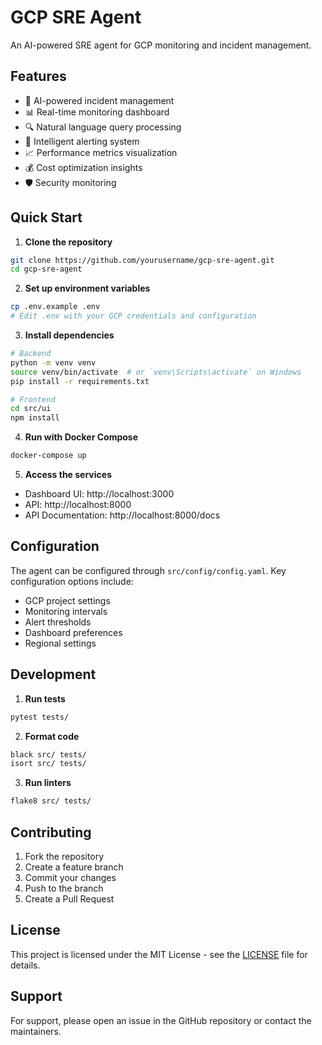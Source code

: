 # GCP SRE Agent

An AI-powered SRE agent for GCP monitoring and incident management.

## Features

- 🤖 AI-powered incident management
- 📊 Real-time monitoring dashboard
- 🔍 Natural language query processing
- 🚨 Intelligent alerting system
- 📈 Performance metrics visualization
- 💰 Cost optimization insights
- 🛡️ Security monitoring

## Quick Start

1. **Clone the repository**
```bash
git clone https://github.com/yourusername/gcp-sre-agent.git
cd gcp-sre-agent
```

2. **Set up environment variables**
```bash
cp .env.example .env
# Edit .env with your GCP credentials and configuration
```

3. **Install dependencies**
```bash
# Backend
python -m venv venv
source venv/bin/activate  # or `venv\Scripts\activate` on Windows
pip install -r requirements.txt

# Frontend
cd src/ui
npm install
```

4. **Run with Docker Compose**
```bash
docker-compose up
```

5. **Access the services**
- Dashboard UI: http://localhost:3000
- API: http://localhost:8000
- API Documentation: http://localhost:8000/docs

## Configuration

The agent can be configured through `src/config/config.yaml`. Key configuration options include:

- GCP project settings
- Monitoring intervals
- Alert thresholds
- Dashboard preferences
- Regional settings

## Development

1. **Run tests**
```bash
pytest tests/
```

2. **Format code**
```bash
black src/ tests/
isort src/ tests/
```

3. **Run linters**
```bash
flake8 src/ tests/
```

## Contributing

1. Fork the repository
2. Create a feature branch
3. Commit your changes
4. Push to the branch
5. Create a Pull Request

## License

This project is licensed under the MIT License - see the [LICENSE](LICENSE) file for details.

## Support

For support, please open an issue in the GitHub repository or contact the maintainers.